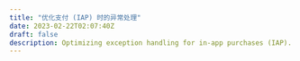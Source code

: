 ```yaml
---
title: "优化支付 (IAP) 时的异常处理"
date: 2023-02-22T02:07:40Z
draft: false
description: Optimizing exception handling for in-app purchases (IAP).
---
```


